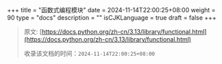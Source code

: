 +++
title = "函数式编程模块"
date = 2024-11-14T22:00:25+08:00
weight = 90
type = "docs"
description = ""
isCJKLanguage = true
draft = false
+++

> 原文: [https://docs.python.org/zh-cn/3.13/library/functional.html](https://docs.python.org/zh-cn/3.13/library/functional.html)
>
> 收录该文档的时间：`2024-11-14T22:00:25+08:00`

